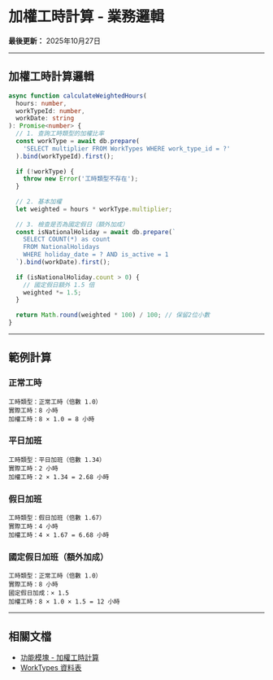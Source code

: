 # 加權工時計算 - 業務邏輯

**最後更新：** 2025年10月27日

---

## 加權工時計算邏輯

```typescript
async function calculateWeightedHours(
  hours: number,
  workTypeId: number,
  workDate: string
): Promise<number> {
  // 1. 查詢工時類型的加權比率
  const workType = await db.prepare(
    'SELECT multiplier FROM WorkTypes WHERE work_type_id = ?'
  ).bind(workTypeId).first();
  
  if (!workType) {
    throw new Error('工時類型不存在');
  }
  
  // 2. 基本加權
  let weighted = hours * workType.multiplier;
  
  // 3. 檢查是否為國定假日（額外加成）
  const isNationalHoliday = await db.prepare(`
    SELECT COUNT(*) as count 
    FROM NationalHolidays 
    WHERE holiday_date = ? AND is_active = 1
  `).bind(workDate).first();
  
  if (isNationalHoliday.count > 0) {
    // 國定假日額外 1.5 倍
    weighted *= 1.5;
  }
  
  return Math.round(weighted * 100) / 100; // 保留2位小數
}
```

---

## 範例計算

### 正常工時
```
工時類型：正常工時（倍數 1.0）
實際工時：8 小時
加權工時：8 × 1.0 = 8 小時
```

### 平日加班
```
工時類型：平日加班（倍數 1.34）
實際工時：2 小時
加權工時：2 × 1.34 = 2.68 小時
```

### 假日加班
```
工時類型：假日加班（倍數 1.67）
實際工時：4 小時
加權工時：4 × 1.67 = 6.68 小時
```

### 國定假日加班（額外加成）
```
工時類型：正常工時（倍數 1.0）
實際工時：8 小時
國定假日加成：× 1.5
加權工時：8 × 1.0 × 1.5 = 12 小時
```

---

## 相關文檔

- [功能模塊 - 加權工時計算](../../功能模塊/09-加權工時計算.md)
- [WorkTypes 資料表](../../資料庫設計/業務規則/WorkTypes.md)





